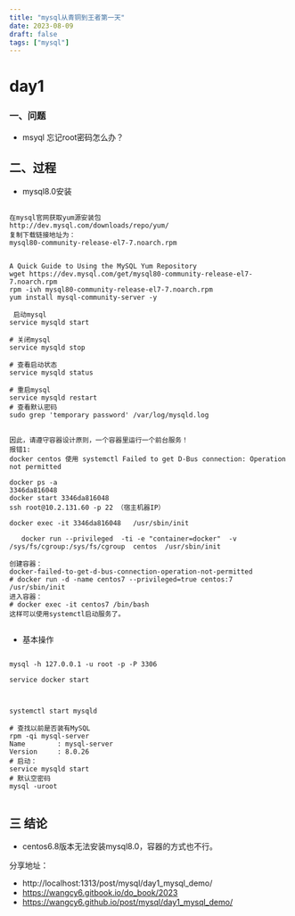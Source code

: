 ```yaml
---
title: "mysql从青铜到王者第一天"
date: 2023-08-09
draft: false
tags: ["mysql"]
---
```






# day1

### 一、问题

- msyql 忘记root密码怎么办？



## 二、过程

- mysql8.0安装

~~~mysql

在mysql官网获取yum源安装包
http://dev.mysql.com/downloads/repo/yum/
复制下载链接地址为：
mysql80-community-release-el7-7.noarch.rpm


A Quick Guide to Using the MySQL Yum Repository
wget https://dev.mysql.com/get/mysql80-community-release-el7-7.noarch.rpm
rpm -ivh mysql80-community-release-el7-7.noarch.rpm
yum install mysql-community-server -y

 启动mysql
service mysqld start

# 关闭mysql
service mysqld stop

# 查看启动状态
service mysqld status

# 重启mysql
service mysqld restart
# 查看默认密码
sudo grep 'temporary password' /var/log/mysqld.log


因此，请遵守容器设计原则，一个容器里运行一个前台服务！
报错1:
docker centos 使用 systemctl Failed to get D-Bus connection: Operation not permitted

docker ps -a
3346da816048
docker start 3346da816048
ssh root@10.2.131.60 -p 22 （宿主机器IP）

docker exec -it 3346da816048   /usr/sbin/init 

   docker run --privileged  -ti -e "container=docker"  -v /sys/fs/cgroup:/sys/fs/cgroup  centos  /usr/sbin/init
   
创建容器：
docker-failed-to-get-d-bus-connection-operation-not-permitted
# docker run -d -name centos7 --privileged=true centos:7 /usr/sbin/init
进入容器：
# docker exec -it centos7 /bin/bash
这样可以使用systemctl启动服务了。


~~~

- 基本操作

~~~mysql

mysql -h 127.0.0.1 -u root -p -P 3306

service docker start


 
systemctl start mysqld

# 查找以前是否装有MySQL
rpm -qi mysql-server
Name        : mysql-server
Version     : 8.0.26
# 启动：
service mysqld start
# 默认空密码
mysql -uroot 


~~~



## 三 结论

- centos6.8版本无法安装mysql8.0，容器的方式也不行。



分享地址：

- http://localhost:1313/post/mysql/day1_mysql_demo/
- https://wangcy6.gitbook.io/do_book/2023
- https://wangcy6.github.io/post/mysql/day1_mysql_demo/

